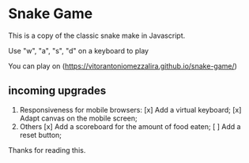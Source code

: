 # Snake Game

This is a copy of the classic snake make in Javascript.

Use "w", "a", "s", "d" on a keyboard to play

You can play on (https://vitorantoniomezzalira.github.io/snake-game/)

## incoming upgrades

1. Responsiveness for mobile browsers:
[x] Add a virtual keyboard;
[x] Adapt canvas on the mobile screen;
2. Others
[x] Add a scoreboard for the amount of food eaten;
[ ] Add a reset button;


Thanks for reading this.

